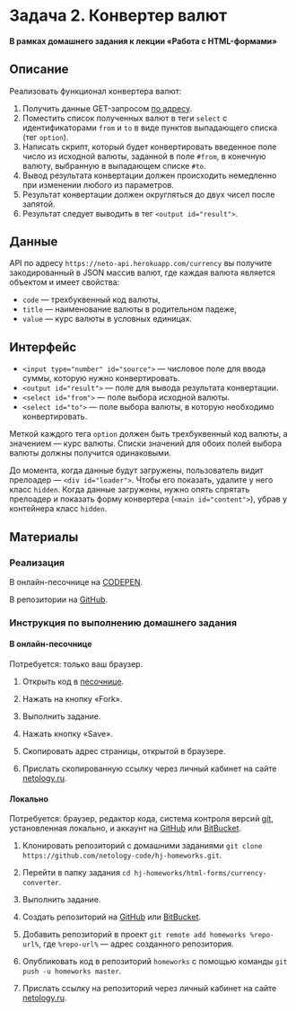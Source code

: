 # Задача 2. Конвертер валют

#### В рамках домашнего задания к лекции «Работа с HTML-формами»

## Описание

Реализовать функционал конвертера валют:

1. Получить данные GET-запросом [по адресу](https://neto-api.herokuapp.com/currency).
2. Поместить список полученных валют в теги `select` с идентификаторами `from` и `to` в виде пунктов выпадающего списка (тег `option`).
3. Написать скрипт, который будет конвертировать введенное поле число из исходной валюты, заданной в поле `#from`, в конечную валюту, выбранную в выпадающем списке `#to`.
4. Вывод результата конвертации должен происходить немедленно при изменении любого из параметров.
5. Результат конвертации должен округляться до двух чисел после запятой.
6. Результат следует выводить в тег `<output id="result">`.

## Данные

API по адресу `https://neto-api.herokuapp.com/currency` вы получите закодированный в JSON массив валют, где каждая валюта является объектом и имеет свойства:
- `code` — трехбуквенный код валюты,
- `title` — наименование валюты в родительном падеже,
- `value` — курс валюты в условных единицах.

## Интерфейс

- `<input type="number" id="source">` — числовое поле для ввода суммы, которую нужно конвертировать.
- `<output id="result">` — поле для вывода результата конвертации.
- `<select id="from">` — поле выбора исходной валюты.
- `<select id="to">` — поле выбора валюты, в которую необходимо конвертировать.

Меткой каждого тега `option` должен быть трехбуквенный код валюты, а значением — курс валюты. Списки значений для обоих полей выбора валюты должны получится одинаковыми.

До момента, когда данные будут загружены, пользователь видит прелоадер — `<div id="loader">`. Чтобы его показать, удалите у него класс `hidden`. Когда данные загружены, нужно опять спрятать прелоадер и показать форму конвертера (`<main id="content">`), убрав у контейнера класс `hidden`.

## Материалы

### Реализация

В онлайн-песочнице на [CODEPEN](https://codepen.io/solarrust/pen/xdLRvL?editors=1010).

В репозитории на [GitHub](https://github.com/netology-code/hj-homeworks/tree/master/html-forms/currency-converter).

### Инструкция по выполнению домашнего задания

#### В онлайн-песочнице

Потребуется: только ваш браузер.

1. Открыть код в [песочнице](https://codepen.io/solarrust/pen/xdLRvL?editors=1010).

2. Нажать на кнопку «Fork».

3. Выполнить задание.

4. Нажать кнопку «Save».

5. Скопировать адрес страницы, открытой в браузере.

6. Прислать скопированную ссылку через личный кабинет на сайте [netology.ru](http://netology.ru/).    

#### Локально

Потребуется: браузер, редактор кода, система контроля версий [git](https://git-scm.com), установленная локально, и аккаунт на [GitHub](https://github.com/) или [BitBucket](https://bitbucket.org/).

1. Клонировать репозиторий с домашними заданиями `git clone https://github.com/netology-code/hj-homeworks.git`.

2. Перейти в папку задания `cd hj-homeworks/html-forms/currency-converter`.

3. Выполнить задание.

4. Создать репозиторий на [GitHub](https://github.com/) или [BitBucket](https://bitbucket.org/).

5. Добавить репозиторий в проект `git remote add homeworks %repo-url%`, где `%repo-url%` — адрес созданного репозитория.

6. Опубликовать код в репозиторий `homeworks` с помощью команды `git push -u homeworks master`.

7. Прислать ссылку на репозиторий через личный кабинет на сайте [netology.ru](http://netology.ru/).
